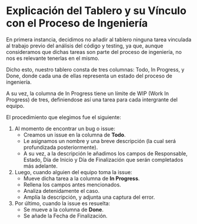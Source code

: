 # Explicación del Tablero y su Vínculo con el Proceso de Ingeniería

En primera instancia, decidimos no añadir al tablero ninguna tarea vinculada al trabajo previo del análisis del código y testing, ya que, aunque consideramos que dichas tareas son parte del proceso de ingeniería, no nos es relevante tenerlas en el mismo.

Dicho esto, nuestro tablero consta de tres columnas: Todo, In Progress, y Done, donde cada una de ellas representa un estado del proceso de ingeniería.

A su vez, la columna de In Progress tiene un límite de WIP (Work In Progress) de tres, definiendose así una tarea para cada intergrante del equipo.

El procedimiento que elegimos fue el siguiente:

1. Al momento de encontrar un bug o issue:
    * Creamos un issue en la columna de **Todo**.
    * Le asignamos un nombre y una breve descripción (la cual será profundizada posteriormente).
    * A su vez, a la descripción le añadimos los campos de Responsable, Estado, Día de Inicio y Día de Finalización que serán completados más adelante.
2. Luego, cuando alguien del equipo toma la issue:
    * Mueve dicha tarea a la columna de **In Progress**.
    * Rellena los campos antes mencionados.
    * Analiza detenidamente el caso.
    * Amplía la descripción, y adjunta una captura del error.
3. Por último, cuando la issue es resuelta:
    * Se mueve a la columna de **Done**.
    * Se añade la Fecha de Finalización.